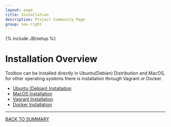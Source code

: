 ```yaml
---
layout: page
title: Installation
description: Project Community Page
group: nav-right
---
```

<!--
{% comment %}
Licensed to the Apache Software Foundation (ASF) under one or more
contributor license agreements.  See the NOTICE file distributed with
this work for additional information regarding copyright ownership.
The ASF licenses this file to you under the Apache License, Version 2.0
(the "License"); you may not use this file except in compliance with
the License.  You may obtain a copy of the License at

http://www.apache.org/licenses/LICENSE-2.0

Unless required by applicable law or agreed to in writing, software
distributed under the License is distributed on an "AS IS" BASIS,
WITHOUT WARRANTIES OR CONDITIONS OF ANY KIND, either express or implied.
See the License for the specific language governing permissions and
limitations under the License.
{% endcomment %}
-->

{% include JB/setup %}

# Installation Overview

Toolbox can be installed directly in Ubuntu(Debian) Distribution and MacOS, for other operating systems there is installation through Vagrant or Docker.

* [Ubuntu (Debian) Installation](/marvin-platform-book/ch2_toolbox_installation/ubuntu)
* [MacOS Installation](/marvin-platform-book/ch2_toolbox_installation/mac)
* [Vagrant Installation](/marvin-platform-book/ch2_toolbox_installation/vagrant)
* [Docker Installation](/marvin-platform-book/ch2_toolbox_installation/docker)

----

[BACK TO SUMMARY](/marvin-platform-book/SUMMARY)
